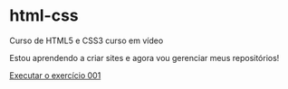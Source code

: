 # html-css
 Curso de HTML5 e CSS3 curso em vídeo 

Estou aprendendo a criar sites e agora vou gerenciar meus repositórios!

<a href="https://lucasvpldeveloper.github.io/html-css/exercicios/ex0011/index.html">Executar o exercício 001</a>